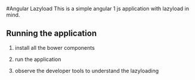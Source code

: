#Angular Lazyload
This is a simple angular 1 js application with lazyload in mind.

## Running the application

1) install all the bower components

2) run the application

3) observe the developer tools to understand the lazyloading

